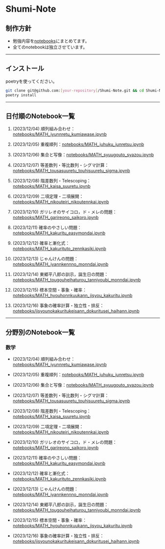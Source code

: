 # Shumi-Note

## 制作方針

* 勉強内容を[notebooks](notebooks/)にまとめてます。
* 全てのnotebookは独立させています。

---

## インストール

poetryを使ってください。

```bash
git clone git@github.com:[your-repository]/Shumi-Note.git && cd Shumi-Note
poetry install
```
---

## 日付順のNotebook一覧



1. (2023/12/04) 順列組み合わせ：[notebooks/MATH_jyunnretu_kumiawase.ipynb](notebooks/MATH_jyunnretu_kumiawase.ipynb)

2. (2023/12/05) 重複順列：[notebooks/MATH_juhuku_junretsu.ipynb](notebooks/MATH_juhuku_junretsu.ipynb)

3. (2023/12/06) 集合と写像：[notebooks/MATH_syuugouto_syazou.ipynb](notebooks/MATH_syuugouto_syazou.ipynb)

4. (2023/12/07) 等差数列・等比数列・シグマ計算：[notebooks/MATH_tousasuuretu_touhisuuretu_sigma.ipynb](notebooks/MATH_tousasuuretu_touhisuuretu_sigma.ipynb)

5. (2023/12/08) 階差数列・Telescoping：[notebooks/MATH_kaisa_suuretu.ipynb](notebooks/MATH_kaisa_suuretu.ipynb)

6. (2023/12/09) 二項定理・二項展開：[notebooks/MATH_nikouteiri_nikoutennkai.ipynb](notebooks/MATH_nikouteiri_nikoutennkai.ipynb)

7. (2023/12/10) ガリレオのサイコロ，ド・メレの問題：[notebooks/MATH_garireono_saikoro.ipynb](notebooks/MATH_garireono_saikoro.ipynb)

8. (2023/12/11) 確率のやさしい問題：[notebooks/MATH_kakuritu_easymondai.ipynb](notebooks/MATH_kakuritu_easymondai.ipynb)

9. (2023/12/12) 確率と漸化式：[notebooks/MATH_kakurituto_zennkasiki.ipynb](notebooks/MATH_kakurituto_zennkasiki.ipynb)

10. (2023/12/13) じゃんけんの問題：[notebooks/MATH_jyannkennno_monndai.ipynb](notebooks/MATH_jyannkennno_monndai.ipynb)

11. (2023/12/14) 東郷平八郎の訓示，誕生日の問題：[notebooks/MATH_tougouheihaturou_tannjyoubi_monndai.ipynb](notebooks/MATH_tougouheihaturou_tannjyoubi_monndai.ipynb)

12. (2023/12/15) 標本空間・事象・確率：[notebooks/MATH_hyouhonnkuukann_jisyou_kakuritu.ipynb](notebooks/MATH_hyouhonnkuukann_jisyou_kakuritu.ipynb)

13. (2023/12/16) 事象の確率計算・独立性・排反：[notebooks/jisyounokakuritukeisann_dokuritusei_haihann.ipynb](notebooks/jisyounokakuritukeisann_dokuritusei_haihann.ipynb)
---

## 分野別のNotebook一覧




### 数学
* (2023/12/04) 順列組み合わせ：[notebooks/MATH_jyunnretu_kumiawase.ipynb](notebooks/MATH_jyunnretu_kumiawase.ipynb)

* (2023/12/05) 重複順列：[notebooks/MATH_juhuku_junretsu.ipynb](notebooks/MATH_juhuku_junretsu.ipynb)

* (2023/12/06) 集合と写像：[notebooks/MATH_syuugouto_syazou.ipynb](notebooks/MATH_syuugouto_syazou.ipynb)

* (2023/12/07) 等差数列・等比数列・シグマ計算：[notebooks/MATH_tousasuuretu_touhisuuretu_sigma.ipynb](notebooks/MATH_tousasuuretu_touhisuuretu_sigma.ipynb)

* (2023/12/08) 階差数列・Telescoping：[notebooks/MATH_kaisa_suuretu.ipynb](notebooks/MATH_kaisa_suuretu.ipynb)

* (2023/12/09) 二項定理・二項展開：[notebooks/MATH_nikouteiri_nikoutennkai.ipynb](notebooks/MATH_nikouteiri_nikoutennkai.ipynb)

* (2023/12/10) ガリレオのサイコロ，ド・メレの問題：[notebooks/MATH_garireono_saikoro.ipynb](notebooks/MATH_garireono_saikoro.ipynb)

* (2023/12/11) 確率のやさしい問題：[notebooks/MATH_kakuritu_easymondai.ipynb](notebooks/MATH_kakuritu_easymondai.ipynb)

* (2023/12/12) 確率と漸化式：[notebooks/MATH_kakurituto_zennkasiki.ipynb](notebooks/MATH_kakurituto_zennkasiki.ipynb)

* (2023/12/13) じゃんけんの問題：[notebooks/MATH_jyannkennno_monndai.ipynb](notebooks/MATH_jyannkennno_monndai.ipynb)

* (2023/12/14) 東郷平八郎の訓示，誕生日の問題：[notebooks/MATH_tougouheihaturou_tannjyoubi_monndai.ipynb](notebooks/MATH_tougouheihaturou_tannjyoubi_monndai.ipynb)

* (2023/12/15) 標本空間・事象・確率：[notebooks/MATH_hyouhonnkuukann_jisyou_kakuritu.ipynb](notebooks/MATH_hyouhonnkuukann_jisyou_kakuritu.ipynb)

* (2023/12/16) 事象の確率計算・独立性・排反：[notebooks/jisyounokakuritukeisann_dokuritusei_haihann.ipynb](notebooks/jisyounokakuritukeisann_dokuritusei_haihann.ipynb)
